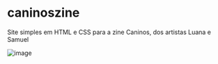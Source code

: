 # caninoszine
Site simples em HTML e CSS para a zine Caninos, dos artistas Luana e Samuel

![image](https://github.com/lumamontes/caninoszine/assets/60052718/8da7e332-a090-49dd-a6e5-0a4f315d37e6)

